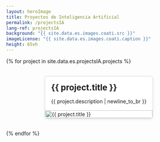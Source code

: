```yaml
---
layout: heroImage
title: Proyectos de Inteligencia Artificial 
permalink: /projectsIA
lang-ref: projectsIA
background: "{{ site.data.es.images.coati.src }}"
imageLicense: "{{ site.data.es.images.coati.caption }}"
height: 65vh
---
```

<style>
.projects-grid {
  display: flex;
  flex-direction: column;
  gap: 2rem;
}

.project-card {
  border: 1px solid #ddd;
  border-radius: 6px;
  overflow: hidden;
  background: #fff;
  max-width: 700px; /* ancho consistente */
  margin: auto;     /* centrado en pantalla */
  box-shadow: 0 2px 6px rgba(0,0,0,0.1);
}

.project-card img {
  display: block;
  width: 100%;
  height: auto;
}

.project-card h2 {
  margin: 1rem;
  font-size: 1.4rem;
}

.project-card .description {
  margin: 0 1rem 1rem 1rem;
  text-align: justify;
}
</style>

<div class="projects-grid">
  {% for project in site.data.es.projectsIA.projects %}
  <div class="project-card">
   <h2>{{ project.title }}</h2>
    <p class="description">{{ project.description | newline_to_br }}</p>
    <img src="{{ project.background }}" alt="{{ project.title }}">
  </div>
  {% endfor %}
</div>
